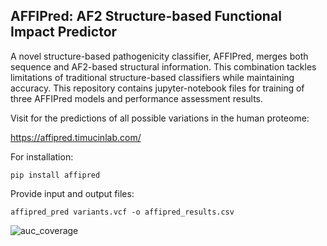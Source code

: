 ## AFFIPred: AF2 Structure-based Functional Impact Predictor

A novel structure-based pathogenicity classifier, AFFIPred, merges both sequence and AF2-based structural information. This combination tackles limitations of traditional structure-based classifiers while maintaining accuracy. 
This repository contains jupyter-notebook files for training of three AFFIPred models and performance assessment results. 

Visit for the predictions of all possible variations in the human proteome:

https://affipred.timucinlab.com/

For installation:

```pip install affipred```

Provide input and output files:

```affipred_pred variants.vcf -o affipred_results.csv```


![auc_coverage](https://github.com/timucinlab/AFFIPred/assets/58934249/ace462e6-1af4-4800-9ec6-2105384f26bc)
